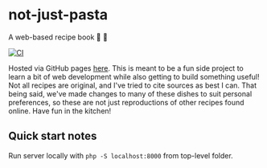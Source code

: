 # not-just-pasta
A web-based recipe book :spaghetti: :book:

[![CI](https://github.com/roberto-aldera/not-just-pasta/actions/workflows/main.yml/badge.svg)](https://github.com/roberto-aldera/not-just-pasta/actions/workflows/main.yml)

Hosted via GitHub pages [here](https://roberto-aldera.github.io/not-just-pasta/).
This is meant to be a fun side project to learn a bit of web development while also getting to build something useful!
Not all recipes are original, and I've tried to cite sources as best I can.
That being said, we've made changes to many of these dishes to suit personal preferences, so these are not just reproductions of other recipes found online.
Have fun in the kitchen!

## Quick start notes
Run server locally with `php -S localhost:8000` from top-level folder.
